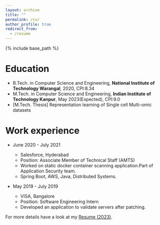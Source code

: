 ```yaml
---
layout: archive
title: ""
permalink: /cv/
author_profile: true
redirect_from:
  - /resume
---
```


{% include base_path %}

Education
======
* B.Tech. in Computer Science and Engineering, **National Institute of Technology Warangal**, 2020, CPI:8.34
* M.Tech. in Computer Science and Engineering, **Indian Institute of Technology Kanpur**, May 2023(Expected), CPI:9.0
 * [M.Tech. Thesis] Representation learning of Single cell Multi-omic datasets

Work experience
======
* June 2020 - July 2021
  * Salesforce, Hyderabad
  * Position: Associate Member of Technical Staff (AMTS)
  * Worked on static docker container scanning application.Part of Application Security team.
  * Spring Boot, AWS, Java, Distributed Systems.
  
* May 2019 - July 2019 
  * VISA, Bangalore
  * Position: Software Engineering Intern
  * Developed an application to validate servers after patching.
  
For more details have a look at my [Resume (2023)](https://nanirudh.github.io/files/Anirudh_Nanduri_Resume.pdf).


